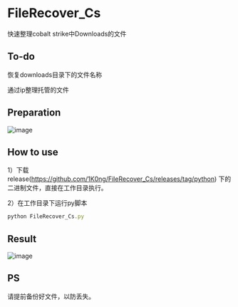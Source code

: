 # FileRecover_Cs

快速整理cobalt strike中Downloads的文件

## To-do

恢复downloads目录下的文件名称

通过ip整理托管的文件

## Preparation

![image](https://github.com/1K0ng/FileRecover_Cs/assets/156843472/689896dd-fa7b-435c-84fa-1acf3ba4d4cd)

## How to use

1）下载release(https://github.com/1K0ng/FileRecover_Cs/releases/tag/python) 下的二进制文件，直接在工作目录执行。

2）在工作目录下运行py脚本

```jsx
python FileRecover_Cs.py
```

## Result
![image](https://github.com/1K0ng/FileRecover_Cs/assets/156843472/7378a099-6027-4cff-a81c-4a7b5faabf52)

## PS

请提前备份好文件，以防丢失。
